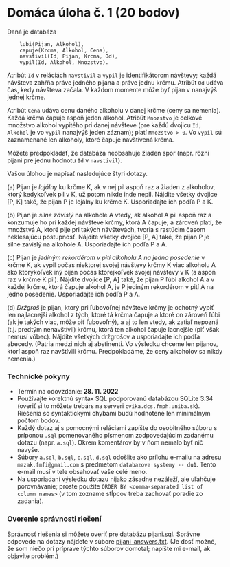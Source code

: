 # Domáca úloha č. 1 (20 bodov)

Daná je databáza
```
	lubi(Pijan, Alkohol),
	capuje(Krcma, Alkohol, Cena),
	navstivil(Id, Pijan, Krcma, Od),
	vypil(Id, Alkohol, Mnozstvo).
```
Atribút `Id` v reláciách `navstivil` a `vypil` je identifikátorom návštevy; každá návšteva zahŕňa práve jedného pijana a práve jednu krčmu. Atribút `Od` udáva čas, kedy návšteva začala. V každom momente môže byť pijan v nanajvýš jednej krčme. 

Atribút `Cena` udáva cenu daného alkoholu v danej krčme (ceny sa nemenia). Každá krčma čapuje aspoň jeden alkohol.
Atribút `Mnozstvo` je celkové množstvo alkohol vypitého pri danej návšteve (pre každú dvojicu `Id, Alkohol` je vo `vypil` nanajvýš jeden záznam); platí `Mnozstvo > 0`. 
Vo `vypil` sú zaznamenané len alkoholy, ktoré čapuje navštívená krčma.

Môžete predpokladať, že databáza neobsahuje žiaden spor (napr. rôzni pijani pre jednu hodnotu `Id` v `navstivil`).

Vašou úlohou je napísať nasledujúce štyri dotazy.

(a) Pijan je *lojálny* ku krčme K, ak v nej pil aspoň raz a žiaden z alkoholov, ktorý
kedykoľvek pil v K, už potom nikde inde nepil.
Nájdite všetky dvojice [P, K] také, že pijan P je lojálny ku krčme K. Usporiadajte ich podľa P a K.

(b) Pijan je *silne závislý* na alkohole A vtedy, ak
alkohol A pil aspoň raz a konzumuje ho pri každej návšteve krčmy, ktorá A čapuje; a zároveň platí, že
množstvá A, ktoré pije pri takých návštevách, tvoria s rastúcim časom neklesajúcu
postupnosť. Nájdite všetky dvojice [P, A] také, že pijan P je silne
závislý na alkohole A. Usporiadajte ich podľa P a A.

(c) Pijan je *jediným rekordérom v pití alkoholu A na jedno posedenie* v
krčme K, ak vypil počas niektorej svojej návštevy krčmy K viac
alkoholu A ako ktorýkoľvek iný pijan počas ktorejkoľvek svojej
návštevy v K (a aspoň raz v krčme K pil). Nájdite dvojice [P, A] také, že pijan P ľúbi alkohol A a
v každej krčme, ktorá čapuje alkohol A, je P jediným rekordérom v pití A na
jedno posedenie. Usporiadajte ich podľa P a A.

(d) *Držgroš* je pijan, ktorý pri ľubovoľnej návšteve krčmy je ochotný vypiť len najlacnejší alkohol z tých, ktoré tá krčma čapuje a ktoré on zároveň ľúbi (ak je takých viac, môže piť ľubovoľný), a aj to len vtedy, ak zatiaľ nepozná (t.j. predtým nenavštívil) krčmu, ktorá ten alkohol čapuje lacnejšie (piť však nemusí vôbec). Nájdite všetkých držgrošov a usporiadajte ich podľa abecedy. (Patria medzi nich aj abstinenti. Vo výsledku chceme len pijanov, ktorí aspoň raz navštívili krčmu. Predpokladáme, že ceny alkoholov sa nikdy nemenia.)

### Technické pokyny

* Termín na odovzdanie: **28. 11. 2022**
* Používajte korektnú syntax SQL podporovanú databázou SQLite 3.34 (overiť si to môžete trebárs na serveri `cvika.dcs.fmph.uniba.sk`). Riešenia so syntaktickými chybami budú hodnotené len minimálnym počtom bodov.
* Každý dotaz aj s pomocnými reláciami zapíšte do osobitného súboru s príponou `.sql` pomenovaného písmenom zodpovedajúcim zadanému dotazu (napr. `a.sql`). Okrem komentárov by v ňom nemalo byť nič navyše.
* Súbory `a.sql`, `b.sql`, `c.sql`, `d.sql` odošlite ako prílohu e-mailu na adresu `mazak.fmfi@gmail.com` s predmetom `databazove systemy -- du1`. Tento e-mail musí v tele obsahovať vaše celé meno.
* Na usporiadaní výsledku dotazu nijako zásadne nezáleží, ale uľahčuje porovnávanie; proste použite `ORDER BY <comma-separated list of column names>` (v tom zozname stĺpcov treba zachovať poradie zo zadania).

### Overenie správnosti riešení

Správnosť riešenia si môžete overiť pre databázu [pijani.sql](testdata/pijani.sql).
Správne odpovede na dotazy nájdete v súbore [pijani_answers.txt](testdata/pijani_answers.txt).
(Je dosť možné, že som niečo pri príprave týchto súborov domotal; napíšte mi e-mail, ak objavíte problém.)

